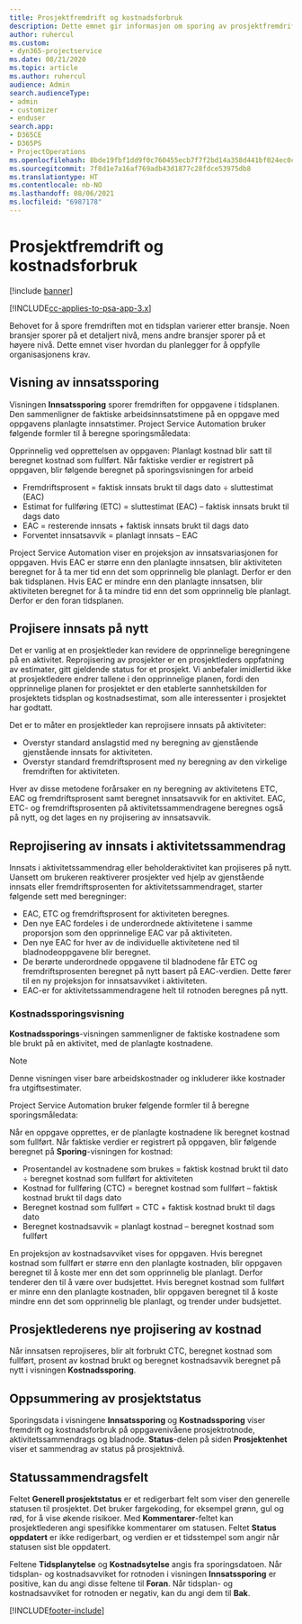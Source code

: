 ```yaml
---
title: Prosjektfremdrift og kostnadsforbruk
description: Dette emnet gir informasjon om sporing av prosjektfremdrift og kostnadsforbruk.
author: ruhercul
ms.custom:
- dyn365-projectservice
ms.date: 08/21/2020
ms.topic: article
ms.author: ruhercul
audience: Admin
search.audienceType:
- admin
- customizer
- enduser
search.app:
- D365CE
- D365PS
- ProjectOperations
ms.openlocfilehash: 8bde19fbf1dd9f0c760455ecb7f7f2bd14a358d441bf024ec0cdefa42866f53e
ms.sourcegitcommit: 7f8d1e7a16af769adb43d1877c28fdce53975db8
ms.translationtype: HT
ms.contentlocale: nb-NO
ms.lasthandoff: 08/06/2021
ms.locfileid: "6987178"
---
```

# <a name="project-progress-and-cost-consumption"></a>Prosjektfremdrift og kostnadsforbruk

[!include [banner](../includes/psa-now-project-operations.md)]

[!INCLUDE[cc-applies-to-psa-app-3.x](../includes/cc-applies-to-psa-app-3x.md)]

Behovet for å spore fremdriften mot en tidsplan varierer etter bransje. Noen bransjer sporer på et detaljert nivå, mens andre bransjer sporer på et høyere nivå. Dette emnet viser hvordan du planlegger for å oppfylle organisasjonens krav.

## <a name="effort-tracking-view"></a>Visning av innsatssporing

Visningen **Innsatssporing** sporer fremdriften for oppgavene i tidsplanen. Den sammenligner de faktiske arbeidsinnsatstimene på en oppgave med oppgavens planlagte innsatstimer. Project Service Automation bruker følgende formler til å beregne sporingsmåledata:

Opprinnelig ved opprettelsen av oppgaven: Planlagt kostnad blir satt til beregnet kostnad som fullført. Når faktiske verdier er registrert på oppgaven, blir følgende beregnet på sporingsvisningen for arbeid

- Fremdriftsprosent = faktisk innsats brukt til dags dato ÷ sluttestimat (EAC) 
- Estimat for fullføring (ETC) = sluttestimat (EAC) – faktisk innsats brukt til dags dato 
- EAC = resterende innsats + faktisk innsats brukt til dags dato 
- Forventet innsatsavvik = planlagt innsats – EAC

Project Service Automation viser en projeksjon av innsatsvariasjonen for oppgaven. Hvis EAC er større enn den planlagte innsatsen, blir aktiviteten beregnet for å ta mer tid enn det som opprinnelig ble planlagt. Derfor er den bak tidsplanen. Hvis EAC er mindre enn den planlagte innsatsen, blir aktiviteten beregnet for å ta mindre tid enn det som opprinnelig ble planlagt. Derfor er den foran tidsplanen.

## <a name="reprojecting-effort"></a>Projisere innsats på nytt

Det er vanlig at en prosjektleder kan revidere de opprinnelige beregningene på en aktivitet. Reprojisering av prosjekter er en prosjektleders oppfatning av estimater, gitt gjeldende status for et prosjekt. Vi anbefaler imidlertid ikke at prosjektledere endrer tallene i den opprinnelige planen, fordi den opprinnelige planen for prosjektet er den etablerte sannhetskilden for prosjektets tidsplan og kostnadsestimat, som alle interessenter i prosjektet har godtatt.

Det er to måter en prosjektleder kan reprojisere innsats på aktiviteter:

- Overstyr standard anslagstid med ny beregning av gjenstående gjenstående innsats for aktiviteten. 
- Overstyr standard fremdriftsprosent med ny beregning av den virkelige fremdriften for aktiviteten.

Hver av disse metodene forårsaker en ny beregning av aktivitetens ETC, EAC og fremdriftsprosent samt beregnet innsatsavvik for en aktivitet. EAC, ETC- og fremdriftsprosenten på aktivitetssammendragene beregnes også på nytt, og det lages en ny projisering av innsatsavvik.

## <a name="reprojection-of-effort-on-summary-tasks"></a>Reprojisering av innsats i aktivitetssammendrag

Innsats i aktivitetssammendrag eller beholderaktivitet kan projiseres på nytt. Uansett om brukeren reaktiverer prosjekter ved hjelp av gjenstående innsats eller fremdriftsprosenten for aktivitetssammendraget, starter følgende sett med beregninger:

- EAC, ETC og fremdriftsprosent for aktiviteten beregnes.
- Den nye EAC fordeles i de underordnede aktivitetene i samme proporsjon som den opprinnelige EAC var på aktiviteten.
- Den nye EAC for hver av de individuelle aktivitetene ned til bladnodeoppgavene blir beregnet. 
- De berørte underordnede oppgavene til bladnodene får ETC og fremdriftsprosenten beregnet på nytt basert på EAC-verdien. Dette fører til en ny projeksjon for innsatsavviket i aktiviteten. 
- EAC-er for aktivitetssammendragene helt til rotnoden beregnes på nytt.

### <a name="cost-tracking-view"></a>Kostnadssporingsvisning 

**Kostnadssporings**-visningen sammenligner de faktiske kostnadene som ble brukt på en aktivitet, med de planlagte kostnadene. 

> [!NOTE]
> Denne visningen viser bare arbeidskostnader og inkluderer ikke kostnader fra utgiftsestimater. 

Project Service Automation bruker følgende formler til å beregne sporingsmåledata:

Når en oppgave opprettes, er de planlagte kostnadene lik beregnet kostnad som fullført. Når faktiske verdier er registrert på oppgaven, blir følgende beregnet på **Sporing**-visningen for kostnad:

 - Prosentandel av kostnadene som brukes = faktisk kostnad brukt til dato ÷ beregnet kostnad som fullført for aktiviteten
 - Kostnad for fullføring (CTC) = beregnet kostnad som fullført – faktisk kostnad brukt til dags dato
 - Beregnet kostnad som fullført = CTC + faktisk kostnad brukt til dags dato
 - Beregnet kostnadsavvik = planlagt kostnad – beregnet kostnad som fullført

En projeksjon av kostnadsavviket vises for oppgaven. Hvis beregnet kostnad som fullført er større enn den planlagte kostnaden, blir oppgaven beregnet til å koste mer enn det som opprinnelig ble planlagt. Derfor tenderer den til å være over budsjettet. Hvis beregnet kostnad som fullført er minre enn den planlagte kostnaden, blir oppgaven beregnet til å koste mindre enn det som opprinnelig ble planlagt, og trender under budsjettet.

## <a name="project-managers-reprojection-of-cost"></a>Prosjektlederens nye projisering av kostnad

Når innsatsen reprojiseres, blir alt forbrukt CTC, beregnet kostnad som fullført, prosent av kostnad brukt og beregnet kostnadsavvik beregnet på nytt i visningen **Kostnadssporing**.

## <a name="project-status-summary"></a>Oppsummering av prosjektstatus

Sporingsdata i visningene **Innsatssporing** og **Kostnadssporing** viser fremdrift og kostnadsforbruk på oppgavenivåene prosjektrotnode, aktivitetssammendrags og bladnode. **Status**-delen på siden **Prosjektenhet** viser et sammendrag av status på prosjektnivå.

## <a name="status-summary-fields"></a>Statussammendragsfelt

Feltet **Generell prosjektstatus** er et redigerbart felt som viser den generelle statusen til prosjektet. Det bruker fargekoding, for eksempel grønn, gul og rød, for å vise økende risikoer. Med **Kommentarer**-feltet kan prosjektlederen angi spesifikke kommentarer om statusen. Feltet **Status oppdatert** er ikke redigerbart, og verdien er et tidsstempel som angir når statusen sist ble oppdatert.

Feltene **Tidsplanytelse** og **Kostnadsytelse** angis fra sporingsdatoen. Når tidsplan- og kostnadsavviket for rotnoden i visningen **Innsatssporing** er positive, kan du angi disse feltene til **Foran**. Når tidsplan- og kostnadsavviket for rotnoden er negativ, kan du angi dem til **Bak**.


[!INCLUDE[footer-include](../includes/footer-banner.md)]